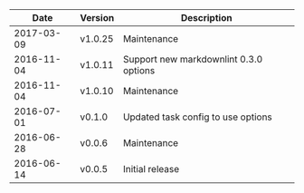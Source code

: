 | Date        | Version | Description |
| ----------- | ------- | ----------- |
| 2017-03-09  | v1.0.25 | Maintenance |
| 2016-11-04  | v1.0.11 | Support new markdownlint 0.3.0 options |
| 2016-11-04  | v1.0.10 | Maintenance |
| 2016-07-01  | v0.1.0  | Updated task config to use options |
| 2016-06-28  | v0.0.6  | Maintenance |
| 2016-06-14  | v0.0.5  | Initial release |
